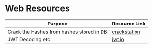 # Web Resources

|Purpose|Resource Link|
| ------ |------|
|Crack the Hashes from hashes stored in DB|[crackstation](https://crackstation.net/)|
|JWT Decoding etc.|[jwt.io](https://jwt.io)|
